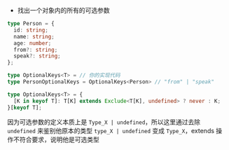 - 找出一个对象内的所有的可选参数

```ts
type Person = {
  id: string;
  name: string;
  age: number;
  from?: string;
  speak?: string;
};

type OptionalKeys<T> = // 你的实现代码
type PersonOptionalKeys = OptionalKeys<Person> // "from" | "speak"

```

```ts
type OptionalKeys<T> = {
  [K in keyof T]: T[K] extends Exclude<T[K], undefined> ? never : K;
}[keyof T];
```

因为可选参数的定义本质上是 `Type_X | undefined`，所以这里通过去除 `undefined` 来鉴别他原本的类型
`type_X | undefined` 变成 `Type_X`，extends 操作不符合要求，说明他是可选类型
